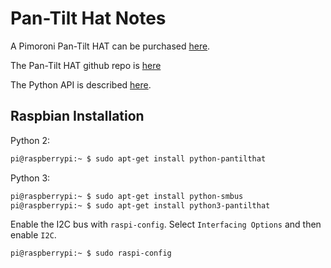 # Pan-Tilt Hat Notes

A Pimoroni Pan-Tilt HAT can be purchased 
[here](https://shop.pimoroni.com/products/pan-tilt-hat).

The Pan-Tilt HAT github repo is [here](https://github.com/pimoroni/pantilt-hat)

The Python API is described [here](http://docs.pimoroni.com/pantilthat/).

## Raspbian Installation

Python 2:
```bash
pi@raspberrypi:~ $ sudo apt-get install python-pantilthat
```

Python 3:
```bash
pi@raspberrypi:~ $ sudo apt-get install python-smbus
pi@raspberrypi:~ $ sudo apt-get install python3-pantilthat
```

Enable the I2C bus with `raspi-config`.
Select `Interfacing Options` and then enable `I2C`.

```bash
pi@raspberrypi:~ $ sudo raspi-config
```


